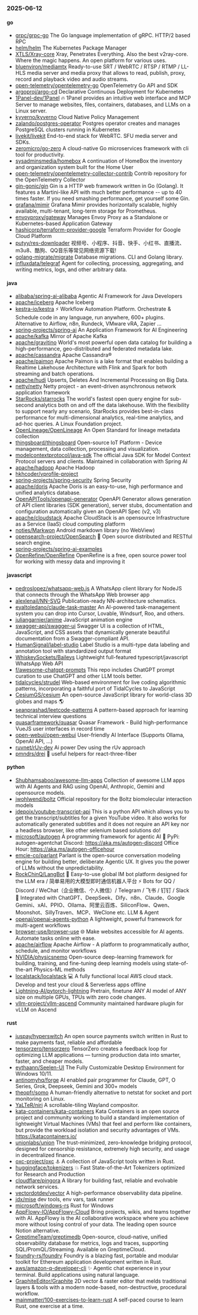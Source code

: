 ### 2025-06-12

#### go
* [grpc/grpc-go](https://github.com/grpc/grpc-go) The Go language implementation of gRPC. HTTP/2 based RPC
* [helm/helm](https://github.com/helm/helm) The Kubernetes Package Manager
* [XTLS/Xray-core](https://github.com/XTLS/Xray-core) Xray, Penetrates Everything. Also the best v2ray-core. Where the magic happens. An open platform for various uses.
* [bluenviron/mediamtx](https://github.com/bluenviron/mediamtx) Ready-to-use SRT / WebRTC / RTSP / RTMP / LL-HLS media server and media proxy that allows to read, publish, proxy, record and playback video and audio streams.
* [open-telemetry/opentelemetry-go](https://github.com/open-telemetry/opentelemetry-go) OpenTelemetry Go API and SDK
* [argoproj/argo-cd](https://github.com/argoproj/argo-cd) Declarative Continuous Deployment for Kubernetes
* [1Panel-dev/1Panel](https://github.com/1Panel-dev/1Panel) 🔥 1Panel provides an intuitive web interface and MCP Server to manage websites, files, containers, databases, and LLMs on a Linux server.
* [kyverno/kyverno](https://github.com/kyverno/kyverno) Cloud Native Policy Management
* [zalando/postgres-operator](https://github.com/zalando/postgres-operator) Postgres operator creates and manages PostgreSQL clusters running in Kubernetes
* [livekit/livekit](https://github.com/livekit/livekit) End-to-end stack for WebRTC. SFU media server and SDKs.
* [zeromicro/go-zero](https://github.com/zeromicro/go-zero) A cloud-native Go microservices framework with cli tool for productivity.
* [sysadminsmedia/homebox](https://github.com/sysadminsmedia/homebox) A continuation of HomeBox the inventory and organization system built for the Home User
* [open-telemetry/opentelemetry-collector-contrib](https://github.com/open-telemetry/opentelemetry-collector-contrib) Contrib repository for the OpenTelemetry Collector
* [gin-gonic/gin](https://github.com/gin-gonic/gin) Gin is a HTTP web framework written in Go (Golang). It features a Martini-like API with much better performance -- up to 40 times faster. If you need smashing performance, get yourself some Gin.
* [grafana/mimir](https://github.com/grafana/mimir) Grafana Mimir provides horizontally scalable, highly available, multi-tenant, long-term storage for Prometheus.
* [envoyproxy/gateway](https://github.com/envoyproxy/gateway) Manages Envoy Proxy as a Standalone or Kubernetes-based Application Gateway
* [hashicorp/terraform-provider-google](https://github.com/hashicorp/terraform-provider-google) Terraform Provider for Google Cloud Platform
* [putyy/res-downloader](https://github.com/putyy/res-downloader) 视频号、小程序、抖音、快手、小红书、直播流、m3u8、酷狗、QQ音乐等常见网络资源下载!
* [golang-migrate/migrate](https://github.com/golang-migrate/migrate) Database migrations. CLI and Golang library.
* [influxdata/telegraf](https://github.com/influxdata/telegraf) Agent for collecting, processing, aggregating, and writing metrics, logs, and other arbitrary data.

#### java
* [alibaba/spring-ai-alibaba](https://github.com/alibaba/spring-ai-alibaba) Agentic AI Framework for Java Developers
* [apache/iceberg](https://github.com/apache/iceberg) Apache Iceberg
* [kestra-io/kestra](https://github.com/kestra-io/kestra) ⚡ Workflow Automation Platform. Orchestrate & Schedule code in any language, run anywhere, 600+ plugins. Alternative to Airflow, n8n, Rundeck, VMware vRA, Zapier ...
* [spring-projects/spring-ai](https://github.com/spring-projects/spring-ai) An Application Framework for AI Engineering
* [apache/kafka](https://github.com/apache/kafka) Mirror of Apache Kafka
* [apache/gravitino](https://github.com/apache/gravitino) World's most powerful open data catalog for building a high-performance, geo-distributed and federated metadata lake.
* [apache/cassandra](https://github.com/apache/cassandra) Apache Cassandra®
* [apache/paimon](https://github.com/apache/paimon) Apache Paimon is a lake format that enables building a Realtime Lakehouse Architecture with Flink and Spark for both streaming and batch operations.
* [apache/hudi](https://github.com/apache/hudi) Upserts, Deletes And Incremental Processing on Big Data.
* [netty/netty](https://github.com/netty/netty) Netty project - an event-driven asynchronous network application framework
* [StarRocks/starrocks](https://github.com/StarRocks/starrocks) The world's fastest open query engine for sub-second analytics both on and off the data lakehouse. With the flexibility to support nearly any scenario, StarRocks provides best-in-class performance for multi-dimensional analytics, real-time analytics, and ad-hoc queries. A Linux Foundation project.
* [OpenLineage/OpenLineage](https://github.com/OpenLineage/OpenLineage) An Open Standard for lineage metadata collection
* [thingsboard/thingsboard](https://github.com/thingsboard/thingsboard) Open-source IoT Platform - Device management, data collection, processing and visualization.
* [modelcontextprotocol/java-sdk](https://github.com/modelcontextprotocol/java-sdk) The official Java SDK for Model Context Protocol servers and clients. Maintained in collaboration with Spring AI
* [apache/hadoop](https://github.com/apache/hadoop) Apache Hadoop
* [hkhcoder/vprofile-project](https://github.com/hkhcoder/vprofile-project)
* [spring-projects/spring-security](https://github.com/spring-projects/spring-security) Spring Security
* [apache/doris](https://github.com/apache/doris) Apache Doris is an easy-to-use, high performance and unified analytics database.
* [OpenAPITools/openapi-generator](https://github.com/OpenAPITools/openapi-generator) OpenAPI Generator allows generation of API client libraries (SDK generation), server stubs, documentation and configuration automatically given an OpenAPI Spec (v2, v3)
* [apache/cloudstack](https://github.com/apache/cloudstack) Apache CloudStack is an opensource Infrastructure as a Service (IaaS) cloud computing platform
* [noties/Markwon](https://github.com/noties/Markwon) Android markdown library (no WebView)
* [opensearch-project/OpenSearch](https://github.com/opensearch-project/OpenSearch) 🔎 Open source distributed and RESTful search engine.
* [spring-projects/spring-ai-examples](https://github.com/spring-projects/spring-ai-examples)
* [OpenRefine/OpenRefine](https://github.com/OpenRefine/OpenRefine) OpenRefine is a free, open source power tool for working with messy data and improving it

#### javascript
* [pedroslopez/whatsapp-web.js](https://github.com/pedroslopez/whatsapp-web.js) A WhatsApp client library for NodeJS that connects through the WhatsApp Web browser app
* [alexlenail/NN-SVG](https://github.com/alexlenail/NN-SVG) Publication-ready NN-architecture schematics.
* [eyaltoledano/claude-task-master](https://github.com/eyaltoledano/claude-task-master) An AI-powered task-management system you can drop into Cursor, Lovable, Windsurf, Roo, and others.
* [juliangarnier/anime](https://github.com/juliangarnier/anime) JavaScript animation engine
* [swagger-api/swagger-ui](https://github.com/swagger-api/swagger-ui) Swagger UI is a collection of HTML, JavaScript, and CSS assets that dynamically generate beautiful documentation from a Swagger-compliant API.
* [HumanSignal/label-studio](https://github.com/HumanSignal/label-studio) Label Studio is a multi-type data labeling and annotation tool with standardized output format
* [WhiskeySockets/Baileys](https://github.com/WhiskeySockets/Baileys) Lightweight full-featured typescript/javascript WhatsApp Web API
* [f/awesome-chatgpt-prompts](https://github.com/f/awesome-chatgpt-prompts) This repo includes ChatGPT prompt curation to use ChatGPT and other LLM tools better.
* [tidalcycles/strudel](https://github.com/tidalcycles/strudel) Web-based environment for live coding algorithmic patterns, incorporating a faithful port of TidalCycles to JavaScript
* [CesiumGS/cesium](https://github.com/CesiumGS/cesium) An open-source JavaScript library for world-class 3D globes and maps 🌎
* [seanprashad/leetcode-patterns](https://github.com/seanprashad/leetcode-patterns) A pattern-based approach for learning technical interview questions
* [quasarframework/quasar](https://github.com/quasarframework/quasar) Quasar Framework - Build high-performance VueJS user interfaces in record time
* [open-webui/open-webui](https://github.com/open-webui/open-webui) User-friendly AI Interface (Supports Ollama, OpenAI API, ...)
* [ruvnet/rUv-dev](https://github.com/ruvnet/rUv-dev) Ai power Dev using the rUv approach
* [pmndrs/drei](https://github.com/pmndrs/drei) 🥉 useful helpers for react-three-fiber

#### python
* [Shubhamsaboo/awesome-llm-apps](https://github.com/Shubhamsaboo/awesome-llm-apps) Collection of awesome LLM apps with AI Agents and RAG using OpenAI, Anthropic, Gemini and opensource models.
* [jwohlwend/boltz](https://github.com/jwohlwend/boltz) Official repository for the Boltz biomolecular interaction models
* [jdepoix/youtube-transcript-api](https://github.com/jdepoix/youtube-transcript-api) This is a python API which allows you to get the transcript/subtitles for a given YouTube video. It also works for automatically generated subtitles and it does not require an API key nor a headless browser, like other selenium based solutions do!
* [microsoft/autogen](https://github.com/microsoft/autogen) A programming framework for agentic AI 🤖 PyPi: autogen-agentchat Discord: https://aka.ms/autogen-discord Office Hour: https://aka.ms/autogen-officehour
* [emcie-co/parlant](https://github.com/emcie-co/parlant) Parlant is the open-source conversation modeling engine for building better, deliberate Agentic UX. It gives you the power of LLMs without the unpredictability.
* [RockChinQ/LangBot](https://github.com/RockChinQ/LangBot) 🤩 Easy-to-use global IM bot platform designed for the LLM era / 简单易用的大模型即时通信机器人平台 ⚡️ Bots for QQ / Discord / WeChat（企业微信、个人微信）/ Telegram / 飞书 / 钉钉 / Slack 🧩 Integrated with ChatGPT、DeepSeek、Dify、n8n、Claude、Google Gemini、xAI、PPIO、Ollama、阿里云百炼、SiliconFlow、Qwen、Moonshot、SillyTraven、MCP、WeClone etc. LLM & Agent
* [openai/openai-agents-python](https://github.com/openai/openai-agents-python) A lightweight, powerful framework for multi-agent workflows
* [browser-use/browser-use](https://github.com/browser-use/browser-use) 🌐 Make websites accessible for AI agents. Automate tasks online with ease.
* [apache/airflow](https://github.com/apache/airflow) Apache Airflow - A platform to programmatically author, schedule, and monitor workflows
* [NVIDIA/physicsnemo](https://github.com/NVIDIA/physicsnemo) Open-source deep-learning framework for building, training, and fine-tuning deep learning models using state-of-the-art Physics-ML methods
* [localstack/localstack](https://github.com/localstack/localstack) 💻 A fully functional local AWS cloud stack. Develop and test your cloud & Serverless apps offline
* [Lightning-AI/pytorch-lightning](https://github.com/Lightning-AI/pytorch-lightning) Pretrain, finetune ANY AI model of ANY size on multiple GPUs, TPUs with zero code changes.
* [vllm-project/vllm-ascend](https://github.com/vllm-project/vllm-ascend) Community maintained hardware plugin for vLLM on Ascend

#### rust
* [juspay/hyperswitch](https://github.com/juspay/hyperswitch) An open source payments switch written in Rust to make payments fast, reliable and affordable
* [tensorzero/tensorzero](https://github.com/tensorzero/tensorzero) TensorZero creates a feedback loop for optimizing LLM applications — turning production data into smarter, faster, and cheaper models.
* [eythaann/Seelen-UI](https://github.com/eythaann/Seelen-UI) The Fully Customizable Desktop Environment for Windows 10/11.
* [antinomyhq/forge](https://github.com/antinomyhq/forge) AI enabled pair programmer for Claude, GPT, O Series, Grok, Deepseek, Gemini and 300+ models
* [theopfr/somo](https://github.com/theopfr/somo) A human-friendly alternative to netstat for socket and port monitoring on Linux.
* [YaLTeR/niri](https://github.com/YaLTeR/niri) A scrollable-tiling Wayland compositor.
* [kata-containers/kata-containers](https://github.com/kata-containers/kata-containers) Kata Containers is an open source project and community working to build a standard implementation of lightweight Virtual Machines (VMs) that feel and perform like containers, but provide the workload isolation and security advantages of VMs. https://katacontainers.io/
* [unionlabs/union](https://github.com/unionlabs/union) The trust-minimized, zero-knowledge bridging protocol, designed for censorship resistance, extremely high security, and usage in decentralized finance.
* [oxc-project/oxc](https://github.com/oxc-project/oxc) ⚓ A collection of JavaScript tools written in Rust.
* [huggingface/tokenizers](https://github.com/huggingface/tokenizers) 💥 Fast State-of-the-Art Tokenizers optimized for Research and Production
* [cloudflare/pingora](https://github.com/cloudflare/pingora) A library for building fast, reliable and evolvable network services.
* [vectordotdev/vector](https://github.com/vectordotdev/vector) A high-performance observability data pipeline.
* [jdx/mise](https://github.com/jdx/mise) dev tools, env vars, task runner
* [microsoft/windows-rs](https://github.com/microsoft/windows-rs) Rust for Windows
* [AppFlowy-IO/AppFlowy-Cloud](https://github.com/AppFlowy-IO/AppFlowy-Cloud) Bring projects, wikis, and teams together with AI. AppFlowy is the AI collaborative workspace where you achieve more without losing control of your data. The leading open source Notion alternative.
* [GreptimeTeam/greptimedb](https://github.com/GreptimeTeam/greptimedb) Open-source, cloud-native, unified observability database for metrics, logs and traces, supporting SQL/PromQL/Streaming. Available on GreptimeCloud.
* [foundry-rs/foundry](https://github.com/foundry-rs/foundry) Foundry is a blazing fast, portable and modular toolkit for Ethereum application development written in Rust.
* [aws/amazon-q-developer-cli](https://github.com/aws/amazon-q-developer-cli) ✨ Agentic chat experience in your terminal. Build applications using natural language.
* [GraphiteEditor/Graphite](https://github.com/GraphiteEditor/Graphite) 2D vector & raster editor that melds traditional layers & tools with a modern node-based, non-destructive, procedural workflow.
* [mainmatter/100-exercises-to-learn-rust](https://github.com/mainmatter/100-exercises-to-learn-rust) A self-paced course to learn Rust, one exercise at a time.
